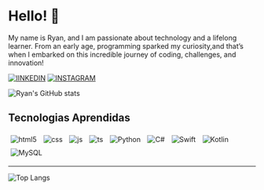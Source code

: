 # **Hello**! 👋

My name is Ryan, and I am passionate about technology and a lifelong learner. From an early age, programming sparked my curiosity,and that’s when I embarked on this incredible journey of coding, challenges, and innovation!

[![lINKEDIN](https://img.shields.io/badge/LinkedIn-0077B5?style=for-the-badge&logo=linkedin&logoColor=white)](www.linkedin.com/in/FerRyan)
[![INSTAGRAM](https://img.shields.io/badge/Instagram-E4405F?style=for-the-badge&logo=instagram&logoColor=white)](www.linkedin.com/in/FerRyan)

![Ryan's GitHub stats](https://github-readme-stats.vercel.app/api?username=ferreiraryan&show_icons=true&theme=dracula)

## Tecnologias Aprendidas 
<img align="center" alt="html5" src="https://camo.githubusercontent.com/10c7a8fa2cf317cc7c4af6f13efac086a9f0ea010f0dfc746c94e5cde310b339/68747470733a2f2f696d672e736869656c64732e696f2f62616467652f48544d4c352d4533344632363f7374796c653d666f722d7468652d6261646765266c6f676f3d68746d6c35266c6f676f436f6c6f723d7768697465" style="padding: 5px;">
<img align="center" alt="css" src="https://camo.githubusercontent.com/001d4637c08910acf414f12a1682879a1f99867f6f9a3550f0541e7d03dd34a2/68747470733a2f2f696d672e736869656c64732e696f2f62616467652f435353332d3135373242363f7374796c653d666f722d7468652d6261646765266c6f676f3d63737333266c6f676f436f6c6f723d7768697465" style="padding: 5px;">
<img align="center" alt="js" src="https://camo.githubusercontent.com/b50d4b5449ac9bed0fc02238425fd56db93011d5019563595023ff0bb1a02162/68747470733a2f2f696d672e736869656c64732e696f2f62616467652f4a6176615363726970742d4637444631453f7374796c653d666f722d7468652d6261646765266c6f676f3d6a617661736372697074266c6f676f436f6c6f723d626c61636b" style="padding: 5px;">
<img align="center" alt="ts" src="https://camo.githubusercontent.com/8e77945348567678f7ac7879dfb294400492ed429d16392c98db21a7c00934d2/68747470733a2f2f696d672e736869656c64732e696f2f62616467652f547970655363726970742d3030374143433f7374796c653d666f722d7468652d6261646765266c6f676f3d74797065736372697074266c6f676f436f6c6f723d7768697465" style="padding: 5px;">
<img align="center" alt="Python" src="https://img.shields.io/badge/Python-3776AB?style=for-the-badge&logo=python&logoColor=white" style="padding: 5px;">
<img align="center" alt="C#" src="https://img.shields.io/badge/C%23-239120?style=for-the-badge&logo=c-sharp&logoColor=white" style="padding: 5px;">
<img align="center" alt="Swift" src="https://img.shields.io/badge/Swift-FA7343?style=for-the-badge&logo=swift&logoColor=white" style="padding: 5px;">
<img align="center" alt="Kotlin" src="https://img.shields.io/badge/Kotlin-0095D5?&style=for-the-badge&logo=kotlin&logoColor=white" style="padding: 5px;">
<img align="center" alt="MySQL" src="https://img.shields.io/badge/MySQL-00000F?style=for-the-badge&logo=mysql&logoColor=white" style="padding: 5px;">
</br>

----

![Top Langs](https://github-readme-stats.vercel.app/api/top-langs/?username=ferreiraryan&size_weight=0.5&count_weight=0.5)
